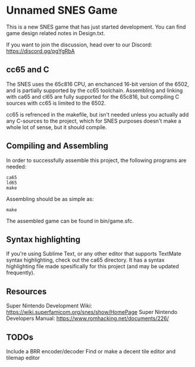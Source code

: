 Unnamed SNES Game
=================

This is a new SNES game that has just started development.
You can find game design related notes in Design.txt.

If you want to join the discussion, head over to our Discord: https://discord.gg/pgYgRbA

cc65 and C
----------

The SNES uses the 65c816 CPU, an enchanced 16-bit version of the 6502, and is partially supported by the cc65 toolchain. Assembling and linking with ca65 and cl65 are fully supported for the 65c816, but compiling C sources with cc65 is limited to the 6502.

cc65 is refrenced in the makefile, but isn't needed unless you actually add any C-sources to the project, which for SNES purposes doesn't make a whole lot of sense, but it should compile.

Compiling and Assembling
------------------------

In order to successfully assemble this project, the following programs are needed:

```
ca65
ld65
make
```

Assembling should be as simple as:
```
make
```

The assembled game can be found in bin/game.sfc.

Syntax highlighting
-------------------

If you're using Sublime Text, or any other editor that supports TextMate syntax highlighting, check out the ca65 directory. It has a syntax highlighting file made spesifically for this project (and may be updated frequently).

Resources
---------

Super Nintendo Development Wiki: https://wiki.superfamicom.org/snes/show/HomePage
Super Nintendo Developers Manual: https://www.romhacking.net/documents/226/

TODOs
-----

Include a BRR encoder/decoder
Find or make a decent tile editor and tilemap editor
